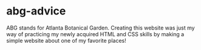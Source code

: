 # abg-advice

ABG stands for Atlanta Botanical Garden. 
Creating this website was just my way of practicing my newly acquired HTML and CSS skills 
by making a simple website about one of my favorite places!
